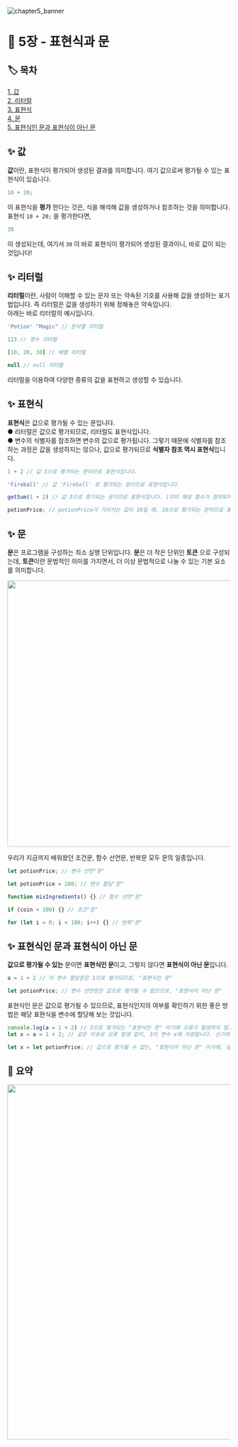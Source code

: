 ![chapter5_banner](https://user-images.githubusercontent.com/87642422/205444635-37187f24-fea3-4567-85b7-ccc4fab79e97.png)

# 🎩 5장 - 표현식과 문

## 🏷️ 목차

[1. 값](#-✨-값)  
[2. 리터럴](#-✨-리터럴)  
[3. 표현식](#-✨-표현식)  
[4. 문](#-✨-문)  
[5. 표현식인 문과 표현식이 아닌 문](#-✨-표현식인-문과-표현식이-아닌-문)

## ✨ 값

**값**이란, 표현식이 평가되어 생성된 결과를 의미합니다.
여기 값으로써 평가될 수 있는 표현식이 있습니다.

```JavaScript
10 + 20;
```

이 표현식을 **평가** 한다는 것은, 식을 해석해 값을 생성하거나 참조하는 것을 의미합니다. 표현식 `10 + 20;` 을 평가한다면,

```JavaScript
30
```

이 생성되는데, 여기서 `30` 이 바로 표현식이 평가되어 생성된 결과이니, 바로 값이 되는 것입니다!

## ✨ 리터럴

**리터럴**이란, 사람이 이해할 수 있는 문자 또는 약속된 기호를 사용해 값을 생성하는 표기법입니다. 즉 리터럴은 값을 생성하기 위해 정해놓은 약속입니다.  
아래는 바로 리터럴의 예시입니다.

```JavaScript
'Potion' "Magic" // 문자열 리터럴

123 // 정수 리터럴

[10, 20, 30] // 배열 리터럴

null // null 리터럴
```

리터럴을 이용하여 다양한 종류의 값을 표현하고 생성할 수 있습니다.

## ✨ 표현식

**표현식**은 값으로 평가될 수 있는 문입니다.  
● 리터럴은 값으로 평가되므로, 리터럴도 표현식입니다.  
● 변수의 식별자를 참조하면 변수의 값으로 평가됩니다. 그렇기 때문에 식별자를 참조하는 과정은 값을 생성하지는 않으나, 값으로 평가되므로 **식별자 참조 역시 표현식**입니다.

```JavaScript
1 + 2 // 값 3으로 평가되는 문이므로 표현식입니다.

'Fireball' // 값 'Fireball' 로 평가되는 문이므로 표현식입니다.

getSum(1 + 2) // 값 3으로 평가되는 문이므로 표현식입니다. (이미 해당 함수가 정의되어 있다고 칩시다)

potionPrice; // potionPrice가 가리키는 값이 10일 때, 10으로 평가되는 문이므로 표현식입니다.
```

## ✨ 문

**문**은 프로그램을 구성하는 최소 실행 단위입니다. **문**은 더 작은 단위인 **토큰** 으로 구성되는데, **토큰**이란 문법적인 의미를 가지면서, 더 이상 문법적으로 나눌 수 있는 기본 요소를 의미합니다.

<img src="https://user-images.githubusercontent.com/87642422/205444640-54b3c0c8-1f0c-41a5-b260-d448fa17e881.PNG" width="600px" />

우리가 지금까지 배워왔던 조건문, 함수 선언문, 반복문 모두 문의 일종입니다.

```JavaScript
let potionPrice; // 변수 선언"문"

let potionPrice = 280; // 변수 할당"문"

function mixIngredients() {} // 함수 선언"문"

if (coin < 100) {} // 조건"문"

for (let i = 0; i < 100; i++) {} // 반복"문"
```

## ✨ 표현식인 문과 표현식이 아닌 문

**값으로 평가될 수 있는** 문이면 **표현식인 문**이고, 그렇지 않다면 **표현식이 아닌 문**입니다.

```JavaScript
a = 1 + 2 // 이 변수 할당문은 3으로 평가되므로, "표현식인 문"

let potionPrice; // 변수 선언문은 값으로 평가될 수 없으므로, "표현식이 아닌 문"
```

표현식인 문은 값으로 평가될 수 있으므로, 표현식인지의 여부를 확인하기 위한 좋은 방법은 해당 표현식을 변수에 할당해 보는 것입니다.

```JavaScript
console.log(a = 1 + 2) // 3으로 평가되는 "표현식인 문" 이기에 오류가 발생하지 않고 3이 출력됩니다.
let x = a = 1 + 2; // 같은 이유로 오류 발생 없이, 3이 변수 x에 저장됩니다. 신기하네요...

let x = let potionPrice; // 값으로 평가될 수 없는, "표현식이 아닌 문" 이기에, 당연히 오류가 발생합니다.
```

## 📜 요약

<img src="https://user-images.githubusercontent.com/87642422/205446768-744defa7-1439-4606-9109-cf3168aaf983.png" width="800px" />
